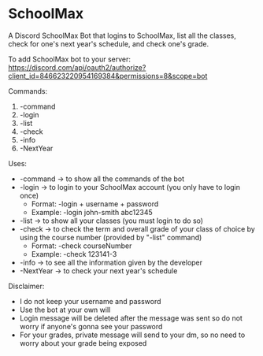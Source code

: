 # SchoolMax
A Discord SchoolMax Bot that logins to SchoolMax, list all the classes, check for one's next year's schedule, and check one's grade.

To add SchoolMax bot to your server: https://discord.com/api/oauth2/authorize?client_id=846623220954169384&permissions=8&scope=bot

Commands: 
  1. -command
  2. -login
  3. -list
  4. -check 
  5. -info
  6. -NextYear

Uses:
  * -command -> to show all the commands of the bot
  * -login -> to login to your SchoolMax account (you only have to login once)
      * Format: -login + username + password 
      * Example: -login john-smith abc12345
  * -list -> to show all your classes (you must login to do so)
  * -check -> to check the term and overall grade of your class of choice by using the course number (provided by "-list" command)
      * Format: -check courseNumber
      * Example: -check 123141-3
  * -info -> to see all the information given by the developer
  * -NextYear -> to check your next year's schedule


  Disclaimer: 
  * I do not keep your username and password 
  * Use the bot at your own will
  * Login message will be deleted after the message was sent so do not worry if anyone's gonna see your password
  * For your grades, private message will send to your dm, so no need to worry about your grade being exposed
    
